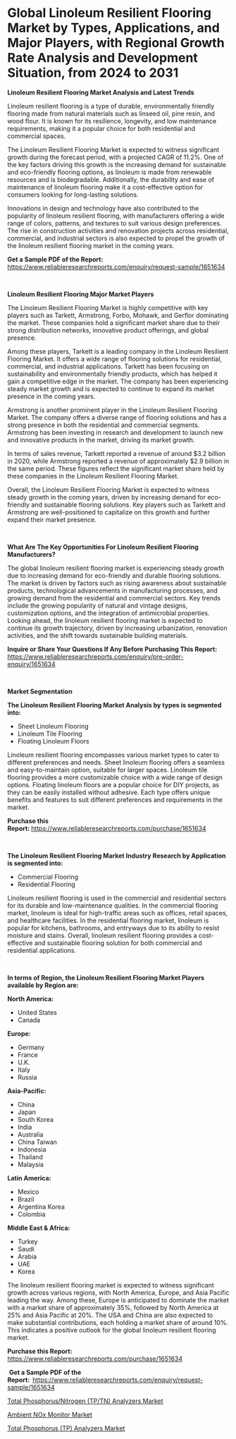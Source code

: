 <p><h1>Global Linoleum Resilient Flooring Market by Types, Applications, and Major Players, with Regional Growth Rate Analysis and Development Situation, from 2024 to 2031</h1></p><p><strong>Linoleum Resilient Flooring Market Analysis and Latest Trends</strong></p>
<p><p>Linoleum resilient flooring is a type of durable, environmentally friendly flooring made from natural materials such as linseed oil, pine resin, and wood flour. It is known for its resilience, longevity, and low maintenance requirements, making it a popular choice for both residential and commercial spaces.</p><p>The Linoleum Resilient Flooring Market is expected to witness significant growth during the forecast period, with a projected CAGR of 11.2%. One of the key factors driving this growth is the increasing demand for sustainable and eco-friendly flooring options, as linoleum is made from renewable resources and is biodegradable. Additionally, the durability and ease of maintenance of linoleum flooring make it a cost-effective option for consumers looking for long-lasting solutions.</p><p>Innovations in design and technology have also contributed to the popularity of linoleum resilient flooring, with manufacturers offering a wide range of colors, patterns, and textures to suit various design preferences. The rise in construction activities and renovation projects across residential, commercial, and industrial sectors is also expected to propel the growth of the linoleum resilient flooring market in the coming years.</p></p>
<p><strong>Get a Sample PDF of the Report:&nbsp;</strong> <a href="https://www.reliableresearchreports.com/enquiry/request-sample/1651634">https://www.reliableresearchreports.com/enquiry/request-sample/1651634</a></p>
<p>&nbsp;</p>
<p><strong>Linoleum Resilient Flooring Major Market Players</strong></p>
<p><p>The Linoleum Resilient Flooring Market is highly competitive with key players such as Tarkett, Armstrong, Forbo, Mohawk, and Gerflor dominating the market. These companies hold a significant market share due to their strong distribution networks, innovative product offerings, and global presence.</p><p>Among these players, Tarkett is a leading company in the Linoleum Resilient Flooring Market. It offers a wide range of flooring solutions for residential, commercial, and industrial applications. Tarkett has been focusing on sustainability and environmentally friendly products, which has helped it gain a competitive edge in the market. The company has been experiencing steady market growth and is expected to continue to expand its market presence in the coming years.</p><p>Armstrong is another prominent player in the Linoleum Resilient Flooring Market. The company offers a diverse range of flooring solutions and has a strong presence in both the residential and commercial segments. Armstrong has been investing in research and development to launch new and innovative products in the market, driving its market growth.</p><p>In terms of sales revenue, Tarkett reported a revenue of around $3.2 billion in 2020, while Armstrong reported a revenue of approximately $2.9 billion in the same period. These figures reflect the significant market share held by these companies in the Linoleum Resilient Flooring Market.</p><p>Overall, the Linoleum Resilient Flooring Market is expected to witness steady growth in the coming years, driven by increasing demand for eco-friendly and sustainable flooring solutions. Key players such as Tarkett and Armstrong are well-positioned to capitalize on this growth and further expand their market presence.</p></p>
<p>&nbsp;</p>
<p><strong>What Are The Key Opportunities For Linoleum Resilient Flooring Manufacturers?</strong></p>
<p><p>The global linoleum resilient flooring market is experiencing steady growth due to increasing demand for eco-friendly and durable flooring solutions. The market is driven by factors such as rising awareness about sustainable products, technological advancements in manufacturing processes, and growing demand from the residential and commercial sectors. Key trends include the growing popularity of natural and vintage designs, customization options, and the integration of antimicrobial properties. Looking ahead, the linoleum resilient flooring market is expected to continue its growth trajectory, driven by increasing urbanization, renovation activities, and the shift towards sustainable building materials.</p></p>
<p><strong>Inquire or Share Your Questions If Any Before Purchasing This Report:</strong> <a href="https://www.reliableresearchreports.com/enquiry/pre-order-enquiry/1651634">https://www.reliableresearchreports.com/enquiry/pre-order-enquiry/1651634</a></p>
<p>&nbsp;</p>
<p><strong>Market Segmentation</strong></p>
<p><strong>The Linoleum Resilient Flooring Market Analysis by types is segmented into:</strong></p>
<p><ul><li>Sheet Linoleum Flooring</li><li>Linoleum Tile Flooring</li><li>Floating Linoleum Floors</li></ul></p>
<p><p>Linoleum resilient flooring encompasses various market types to cater to different preferences and needs. Sheet linoleum flooring offers a seamless and easy-to-maintain option, suitable for larger spaces. Linoleum tile flooring provides a more customizable choice with a wide range of design options. Floating linoleum floors are a popular choice for DIY projects, as they can be easily installed without adhesive. Each type offers unique benefits and features to suit different preferences and requirements in the market.</p></p>
<p><strong>Purchase this Report:&nbsp;</strong><a href="https://www.reliableresearchreports.com/purchase/1651634">https://www.reliableresearchreports.com/purchase/1651634</a></p>
<p>&nbsp;</p>
<p><strong>The Linoleum Resilient Flooring Market Industry Research by Application is segmented into:</strong></p>
<p><ul><li>Commercial Flooring</li><li>Residential Flooring</li></ul></p>
<p><p>Linoleum resilient flooring is used in the commercial and residential sectors for its durable and low-maintenance qualities. In the commercial flooring market, linoleum is ideal for high-traffic areas such as offices, retail spaces, and healthcare facilities. In the residential flooring market, linoleum is popular for kitchens, bathrooms, and entryways due to its ability to resist moisture and stains. Overall, linoleum resilient flooring provides a cost-effective and sustainable flooring solution for both commercial and residential applications.</p></p>
<p>&nbsp;</p>
<p><strong>In terms of Region, the Linoleum Resilient Flooring Market Players available by Region are:</strong></p>
<p>
    <p> <strong> North America: </strong>
        <ul>
            <li>United States</li>
            <li>Canada</li>
        </ul>
        </p> 
    <p> <strong> Europe: </strong>
        <ul>
            <li>Germany</li>
            <li>France</li>
            <li>U.K.</li>
            <li>Italy</li>
            <li>Russia</li>
        </ul>
        </p> 
    <p> <strong> Asia-Pacific: </strong>
        <ul>
            <li>China</li>
            <li>Japan</li>
            <li>South Korea</li>
            <li>India</li>
            <li>Australia</li>
            <li>China Taiwan</li>
            <li>Indonesia</li>
            <li>Thailand</li>
            <li>Malaysia</li>
        </ul>
        </p> 
    <p> <strong> Latin America: </strong>
        <ul>
            <li>Mexico</li>
            <li>Brazil</li>
            <li>Argentina Korea</li>
            <li>Colombia</li>
        </ul>
        </p> 
    <p> <strong> Middle East & Africa: </strong>
        <ul>
            <li>Turkey</li>
            <li>Saudi</li>
            <li>Arabia</li>
            <li>UAE</li>
            <li>Korea</li>
        </ul>
    </p>
    </p>
<p><p>The linoleum resilient flooring market is expected to witness significant growth across various regions, with North America, Europe, and Asia Pacific leading the way. Among these, Europe is anticipated to dominate the market with a market share of approximately 35%, followed by North America at 25% and Asia Pacific at 20%. The USA and China are also expected to make substantial contributions, each holding a market share of around 10%. This indicates a positive outlook for the global linoleum resilient flooring market.</p></p>
<p><strong>Purchase this Report: </strong><a href="https://www.reliableresearchreports.com/purchase/1651634">https://www.reliableresearchreports.com/purchase/1651634</a></p>
<p>&nbsp;<strong>Get a Sample PDF of the Report:&nbsp;&nbsp;</strong><a href="https://www.reliableresearchreports.com/enquiry/request-sample/1651634">https://www.reliableresearchreports.com/enquiry/request-sample/1651634</a></p>
<p><strong></strong></p>
<p><p><a href="https://view.publitas.com/reportprime-1/global-total-phosphorus-nitrogen-tp-tn-analyzers-market-size-and-market-trends-insights-and-projections-from-2023-to-2030/">Total Phosphorus/Nitrogen (TP/TN) Analyzers Market</a></p><p><a href="https://view.publitas.com/reportprime-1/ambient-nox-monitor-market-furnish-information-about-market-size-market-share-market-dynamics-and-projections-spanning-from-2023-to-2030/">Ambient NOx Monitor Market</a></p><p><a href="https://view.publitas.com/reportprime-1/total-phosphorus-tp-analyzers-market-with-the-goal-of-estimating-the-market-size-and-future-growth-potential-of-various-market-segments-based-on-component-applications-end-user-and-region/">Total Phosphorus (TP) Analyzers Market</a></p></p>